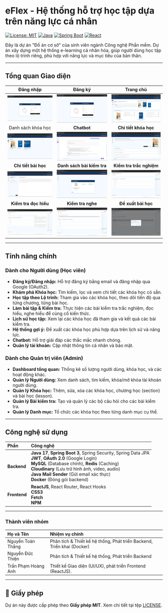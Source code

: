 # **eFlex - Hệ thống hỗ trợ học tập dựa trên năng lực cá nhân**

[![License: MIT](https://img.shields.io/badge/License-MIT-yellow.svg)](https://opensource.org/licenses/MIT)
[![Java](https://img.shields.io/badge/Java-17-blue.svg)](https://www.oracle.com/java/technologies/javase/jdk17-archive-downloads.html)
[![Spring Boot](https://img.shields.io/badge/Spring%20Boot-3.x-brightgreen.svg)](https://spring.io/projects/spring-boot)
[![React](https://img.shields.io/badge/React-18-blue.svg)](https://reactjs.org/)

Đây là dự án "Đồ án cơ sở" của sinh viên ngành Công nghệ Phần mềm. Dự án xây dựng một hệ thống e-learning cá nhân hóa, giúp người dùng học tập theo lộ trình riêng, phù hợp với năng lực và mục tiêu của bản thân.

---

## Tổng quan Giao diện

| Đăng nhập | Đăng ký | Trang chủ |
| :-----------------: | :-----------------: | :-----------------: |
| ![Đăng nhập](docs/images/login.png) | ![Đăng ký](docs/images/register.png) | ![Trang chủ](docs/images/dashboard.png) |
| Danh sách khóa học | **Chatbot** | **Chi tiết khóa học** |
| ![Danh sách khóa học](docs/images/courses.png) | ![Chatbot](docs/images/chatbot.png) | ![Chi tiết khóa học](docs/images/course-details.png) |
| **Chi tiết bài học** | **Danh sách bài kiểm tra** | **Kiểm tra trắc nghiệm** |
|  ![Chi tiết bài học](docs/images/lesson-details.png) | ![Danh sách bài kiểm tra](docs/images/list-test.png) | ![Kiểm tra trắc nghiệm](docs/images/test-mc.png) |
| **Kiểm tra đọc hiểu** | **Kiểm tra nghe** | **Đề xuất bài học** |
| ![Kiểm tra đọc hiểu](docs/images/test-reading.png) | ![Kiểm tra nghe](docs/images/test-listening.png) | ![Đề xuất bài học](docs/images/recommend-lesson.png) |

---

## Tính năng chính

### Dành cho Người dùng (Học viên)

-   **Đăng ký/Đăng nhập:** Hỗ trợ đăng ký bằng email và đăng nhập qua Google (OAuth2).
-   **Khám phá Khóa học:** Tìm kiếm, lọc và xem chi tiết các khóa học có sẵn.
-   **Học tập theo Lộ trình:** Tham gia vào các khóa học, theo dõi tiến độ qua từng chương, từng bài học.
-   **Làm bài tập & Kiểm tra:** Thực hiện các bài kiểm tra trắc nghiệm, đọc hiểu, nghe hiểu để củng cố kiến thức.
-   **Lịch sử học tập:** Xem lại các khóa học đã tham gia và kết quả các bài kiểm tra.
-   **Hệ thống gợi ý:** Đề xuất các khóa học phù hợp dựa trên lịch sử và năng lực.
-   **Chatbot:** Hỗ trợ giải đáp các thắc mắc nhanh chóng.
-   **Quản lý tài khoản:** Cập nhật thông tin cá nhân và bảo mật.

### Dành cho Quản trị viên (Admin)

-   **Dashboard tổng quan:** Thống kê số lượng người dùng, khóa học, và các hoạt động khác.
-   **Quản lý Người dùng:** Xem danh sách, tìm kiếm, khóa/mở khóa tài khoản người dùng.
-   **Quản lý Khóa học:** Thêm, sửa, xóa các khóa học, chương học (section) và bài học (lesson).
-   **Quản lý Bài kiểm tra:** Tạo và quản lý các bộ câu hỏi cho các bài kiểm tra.
-   **Quản lý Danh mục:** Tổ chức các khóa học theo từng danh mục cụ thể.

---

## Công nghệ sử dụng

| Phần | Công nghệ |
| :-------- | :----------------------------------------------------------------------------------------------------------------------------------- |
| **Backend** |  **Java 17**, **Spring Boot 3**, Spring Security, Spring Data JPA<br/> **JWT**, **OAuth 2.0** (Google Login)<br/> **MySQL** (Database chính), **Redis** (Caching)<br/> **Cloudinary** (Lưu trữ hình ảnh, video, audio)<br/> **Java Mail Sender** (Gửi email xác thực)<br/> **Docker** (Đóng gói backend) |
| **Frontend** |  **ReactJS**, React Router, React Hooks<br/> **CSS3**<br/> **Fetch**<br/> **NPM** |

---

### Thành viên nhóm

| Họ và Tên | Nhiệm vụ chính |
| :--- | :--- |
| Nguyễn Toàn Thắng | Phân tích & Thiết kế hệ thống, Phát triển Backend, Triển khai (Docker)|
| Nguyễn Đức Thiện | Phân tích & Thiết kế hệ thống, Phát triển Backend |
| Trần Phạm Hoàng Anh | Thiết kế Giao diện (UI/UX), phát triển Frontend (ReactJS). |

---

## 📄 Giấy phép

Dự án này được cấp phép theo **Giấy phép MIT**. Xem chi tiết tại tệp [LICENSE](LICENSE).
